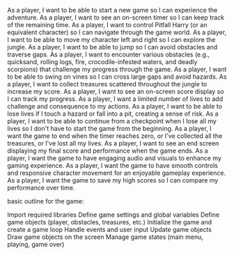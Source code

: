 As a player, I want to be able to start a new game so I can experience the adventure.
As a player, I want to see an on-screen timer so I can keep track of the remaining time.
As a player, I want to control Pitfall Harry (or an equivalent character) so I can navigate through the game world.
As a player, I want to be able to move my character left and right so I can explore the jungle.
As a player, I want to be able to jump so I can avoid obstacles and traverse gaps.
As a player, I want to encounter various obstacles (e.g., quicksand, rolling logs, fire, crocodile-infested waters, and deadly scorpions) that challenge my progress through the game.
As a player, I want to be able to swing on vines so I can cross large gaps and avoid hazards.
As a player, I want to collect treasures scattered throughout the jungle to increase my score.
As a player, I want to see an on-screen score display so I can track my progress.
As a player, I want a limited number of lives to add challenge and consequence to my actions.
As a player, I want to be able to lose lives if I touch a hazard or fall into a pit, creating a sense of risk.
As a player, I want to be able to continue from a checkpoint when I lose all my lives so I don't have to start the game from the beginning.
As a player, I want the game to end when the timer reaches zero, or I've collected all the treasures, or I've lost all my lives.
As a player, I want to see an end screen displaying my final score and performance when the game ends.
As a player, I want the game to have engaging audio and visuals to enhance my gaming experience.
As a player, I want the game to have smooth controls and responsive character movement for an enjoyable gameplay experience.
As a player, I want the game to save my high scores so I can compare my performance over time.

basic outline for the game:

Import required libraries
Define game settings and global variables
Define game objects (player, obstacles, treasures, etc.)
Initialize the game and create a game loop
Handle events and user input
Update game objects
Draw game objects on the screen
Manage game states (main menu, playing, game over)